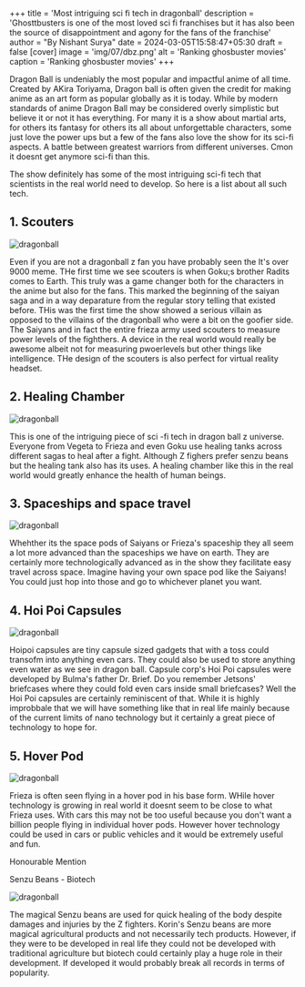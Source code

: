 +++
title = 'Most intriguing sci fi tech in dragonball' 
description = 'Ghosttbusters is one of the most loved sci fi franchises but it has also been the source of disappointment and agony for the fans of the franchise' 
author = "By Nishant Surya"
date = 2024-03-05T15:58:47+05:30
draft = false
[cover]
    image = 'img/07/dbz.png'
    alt = 'Ranking ghosbuster movies'
    caption = 'Ranking ghosbuster movies'
+++

Dragon Ball is undeniably the most popular and impactful anime of all time. Created by AKira Toriyama, Dragon ball is often given the credit for making anime as an art form as popular globally as it is today. While by modern standards of anime Dragon Ball may be considered overly simplistic but believe it or not it has everything. For many it is a show about martial arts, for others its fantasy for others its all about unforgettable characters, some just love the power ups but a few of the fans also love the show for its sci-fi aspects. A battle between greatest warriors from different universes. Cmon it doesnt get anymore sci-fi than this.

The show definitely has some of the most intriguing sci-fi tech that scientists in the real world need to develop. So here is a list about all such tech.

## 1. Scouters

![dragonball](/img/07/manhattanprint.png "z") 


Even if you are not a dragonball z fan you have probably seen the It's over 9000 meme.
THe first time we see scouters is when Goku;s brother Radits comes to Earth. This truly was a game changer both for the characters in the anime but also for the fans. This marked the beginning of the saiyan saga and in a way deparature from the regular story telling that existed before. THis was the first time the show showed a serious villain as opposed to the villains of the dragonball who were a bit on the goofier side. The Saiyans and in fact the entire frieza army used scouters to measure power levels of the fighthers. A device in the real world would really be awesome albeit not for measuring pwoerlevels but other things like intelligence. THe design of the scouters is also perfect for virtual reality headset.

## 2. Healing Chamber

![dragonball](/img/07/medic.png "z") 

This is one of the intriguing piece of sci -fi tech in dragon ball z universe. Everyone from Vegeta to Frieza and even Goku use healing tanks across different sagas to heal after a fight. Although Z fighers prefer senzu beans but the healing tank also has its uses. A healing chamber like this in the real world would greatly enhance the health of human beings.

## 3. Spaceships and space travel

![dragonball](/img/07/space.png "z") 

Whehther its the space pods of Saiyans or Frieza's spaceship they all seem a lot more advanced than the spaceships we have on earth. They are certainly more technologically advanced as in the show they facilitate easy travel across space. Imagine having your own space pod like the Saiyans! You could just hop into those and go to whichever planet you want.


## 4. Hoi Poi Capsules

![dragonball](/img/07/hoipoi.png "z") 

Hoipoi capsules are tiny capsule sized gadgets that with a toss could transofm into anything even cars. They could also be used to store anything even water as we see in dragon ball.
Capsule corp's Hoi Poi capsules were developed by Bulma's father Dr. Brief. Do you remember Jetsons' briefcases where they could fold even cars inside small briefcases? Well the Hoi Poi capsules are certainly reminiscent of that. While it is highly  improbbale that we will have something like that in real life mainly because of the current limits of nano technology but it certainly a great piece of technology to hope for.


## 5. Hover Pod

![dragonball](/img/07/pod.png "z") 

Frieza is often seen flying in a hover pod in his base form. WHile hover technology is growing in real world it doesnt seem to be close to what Frieza uses. With cars this may not be too useful because you don't want a billion people flying in individual hover pods. However hover technology could be used in cars or public vehicles and it would be extremely useful and fun.

Honourable Mention

Senzu Beans - Biotech  

![dragonball](/img/07/senzu.png "z") 

The magical Senzu beans are used for quick healing of the body despite damages and injuries by the Z fighters.
Korin's Senzu beans are more magical agricultural products and not necessarily tech products. However, if they were to be developed in real life they could not be developed with traditional agriculture but biotech could certainly play a huge role in their development. If developed it would probably break all records in terms of popularity.